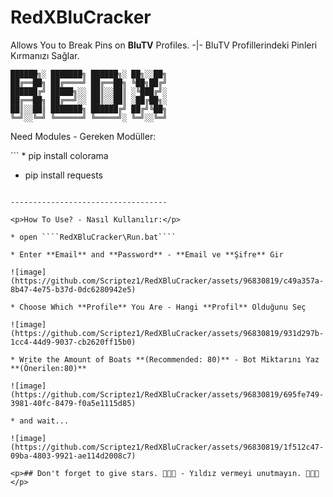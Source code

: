# RedXBluCracker
Allows You to Break Pins on **BluTV** Profiles. -|- BluTV Profillerindeki Pinleri Kırmanızı Sağlar.
```
██████╗░ ███████╗ ██████╗░ ██╗░░██╗
██╔══██╗ ██╔════╝ ██╔══██╗ ╚██╗██╔╝
██████╔╝ █████╗░░ ██║░░██║ ░╚███╔╝░
██╔══██╗ ██╔══╝░░ ██║░░██║ ░██╔██╗░
██║░░██║ ███████╗ ██████╔╝ ██╔╝╚██╗
╚═╝░░╚═╝ ╚══════╝ ╚═════╝░ ╚═╝░░╚═╝
```

<p>Need Modules - Gereken Modüller:</p>
```
 * pip install colorama

 * pip install requests
```

-----------------------------------

<p>How To Use? - Nasıl Kullanılır:</p>

* open ````RedXBluCracker\Run.bat````

* Enter **Email** and **Password** - **Email ve **Şifre** Gir

![image](https://github.com/Scriptez1/RedXBluCracker/assets/96830819/c49a357a-8b47-4e75-b37d-0dc6280942e5)

* Choose Which **Profile** You Are - Hangi **Profil** Olduğunu Seç

![image](https://github.com/Scriptez1/RedXBluCracker/assets/96830819/931d297b-1cc4-44d9-9037-cb2620ff15b0)

* Write the Amount of Boats **(Recommended: 80)** - Bot Miktarını Yaz **(Önerilen:80)**

![image](https://github.com/Scriptez1/RedXBluCracker/assets/96830819/695fe749-3981-40fc-8479-f0a5e1115d85)

* and wait...

![image](https://github.com/Scriptez1/RedXBluCracker/assets/96830819/1f512c47-09ba-4803-9921-ae114d2008c7)

<p>## Don't forget to give stars. 🌟🌟🌟 - Yıldız vermeyi unutmayın. 🌟🌟🌟</p>
